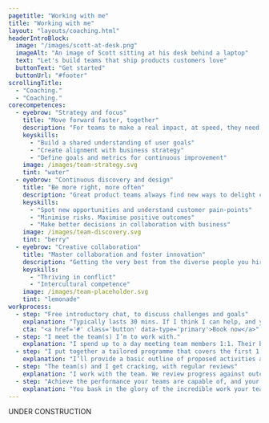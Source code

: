 ```yaml
---
pagetitle: "Working with me"
title: "Working with me"
layout: "layouts/coaching.html"
headerIntroBlock:
  image: "/images/scott-at-desk.png"
  imageAlt: "An image of Scott sitting at his desk behind a laptop"
  text: "Let's build teams that ship products customers love"
  buttonText: "Get started"
  buttonUrl: "#footer"
scrollingTitle:
  - "Coaching."
  - "Coaching."
corecompetences:
  - eyebrow: "Strategy and focus"
    title: "Move forward faster, together"
    description: "For teams to make a real impact, at speed, they need autonomy to make decisions, a clear mission, and the tools to measure their progress. Building this foundation is crucial for alignment and collaboration between leadership and teams. So that’s where we’ll start."
    keyskills:
      - "Build a shared understanding of user goals"
      - "Create alignment with business strategy"
      - "Define goals and metrics for continuous improvement"
    image: /images/team-strategy.svg
    tint: "water"
  - eyebrow: "Continuous discovery and design"
    title: "Be more right, more often"
    description: "Great product teams always find new ways to delight customers, minimise the cost of inevitable missteps and maximise the chance of successful business outcomes. To do this they must be rapidly, and continuously, learning and sharing their findings."
    keyskills:
      - "Spot new opportunities and understand customer pain-points"
      - "Minimise risks. Maximise positive outcomes"
      - "Make better decisions in collaboration with business"
    image: /images/team-discovery.svg
    tint: "berry"
  - eyebrow: "Creative collaboration"
    title: "Master collaboration and foster innovation"
    description: "Getting the very best from the diverse people you hire is key to high performance. We are hardwired for harmonious cooperation, not creative collaboration. The former is easier to manage, but it’s the latter that drives innovative thinking, breakthrough ideas and fulfilled team members."
    keyskills:
      - "Thriving in conflict"
      - "Intercultural competence"
    image: /images/team-placeholder.svg
    tint: "lemonade"
workprocess:
  - step: "Free introductory chat, to discuss challenges and goals"
    explanation: "Typically lasts 30 mins. If I think I can help, and you like what you hear... we move on."
    cta: "<a href='#' class='button' data-type='primary'>Book now</a>"
  - step: "I meet the team(s) I’m to work with."
    explanation: "I spend up to a day meeting team members 1:1. Their buy in is essential and it helps me understand how I can best help."
  - step: "I put together a tailored programme that covers the first 1 - 3 months"
    explanation: "I’ll provide a basic outline of proposed activities and outcomes. If you and the team agree - we sign contracts."
  - step: "The team(s) and I get cracking, with regular reviews"
    explanation: "I work with the team. We review progress against outcomes fortnightly. A rolling monthly contract means you’re in control."
  - step: "Achieve the performance your teams are capable of, and your business needs"
    explanation: "You bask in the glory of the incredible work your teams are doing :)"
---
```


UNDER CONSTRUCTION
